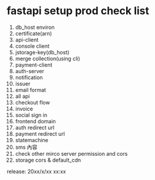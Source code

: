 # fastapi setup prod check list



1. db\_host environ
2. certificate\(arn\)
3. api-client 
4. console client
5. jstorage-key\(db\_host\)
6. merge collection\(using cli\)
7. payment-client 
8. auth-server
9. notification
10. issuer 
11. email format
12. all api
13. checkout flow
14. invoice
15. social sign in
16. frontend domain 
17. auth redirect url 
18. payment redirect url
19. statemachine 
20. sms 內容
21. check other mirco server permission and cors
22. storage cors & default\_cdn

release: 20xx/x/xx xx:xx

